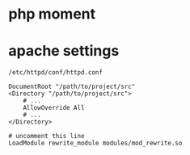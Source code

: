 # php moment

# apache settings
`/etc/httpd/conf/httpd.conf`

```
DocumentRoot "/path/to/project/src"
<Directory "/path/to/project/src">
    # ...
    AllowOverride All
    # ...
</Directory>

# uncomment this line
LoadModule rewrite_module modules/mod_rewrite.so
```
